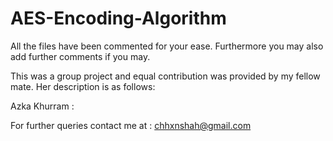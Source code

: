 # AES-Encoding-Algorithm

All the files have been commented for your ease. Furthermore you may also add further comments if you may.

This was a group project and equal contribution was provided by my fellow mate. Her description is as follows:

Azka Khurram : 

For further queries contact me at : chhxnshah@gmail.com
